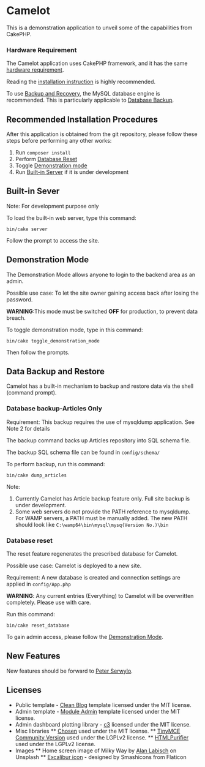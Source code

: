 # Camelot
This is a demonstration application to unveil some of the capabilities from CakePHP.

### Hardware Requirement
The Camelot application uses CakePHP framework, and it has the same [hardware requirement](https://book.cakephp.org/3.0/en/installation.html).

Reading the [installation instruction](https://book.cakephp.org/3.0/en/installation.html#requirements) is highly recommended.

To use [Backup and Recovery](#data-backup-and-restore), the MySQL database engine is recommended. This is particularly applicable to [Database Backup](#database-backup-(articles)).
## Recommended Installation Procedures
After this application is obtained from the git repository, please follow these steps before performing any other works:

1. Run `composer install`
2. Perform [Database Reset](#database-reset)
3. Toggle [Demonstration mode](#demonstration-mode)
4. Run [Built-in Server](#built-in-sever) if it is under development 

## Built-in Sever 
Note: For development purpose only

To load the built-in web server, type this command:
````
bin/cake server
````
Follow the prompt to access the site.

## Demonstration Mode
The Demonstration Mode allows anyone to login to the backend area as an admin.

Possible use case: To let the site owner gaining access back after losing the password.

**WARNING**:This mode must be switched **OFF** for production, to prevent data breach.

To toggle demonstration mode, type in this command:
```
bin/cake toggle_demonstration_mode
```
Then follow the prompts.

## Data Backup and Restore
Camelot has a built-in mechanism to backup and restore data via the shell (command prompt).
### Database backup-Articles Only
Requirement: This backup requires the use of mysqldump application. See Note 2 for details

The backup command backs up Articles repository into SQL schema file.

The backup SQL schema file can be found in ``config/schema/``

To perform backup, run this command:
```
bin/cake dump_articles
```

Note: 
1. Currently Camelot has Article backup feature only. Full site backup is under development.
2. Some web servers do not provide the PATH reference to mysqldump. For WAMP servers, a PATH must be manually added. The new PATH should look like `C:\wamp64\bin\mysql\mysq(Version No.)\bin`


### Database reset
The reset feature regenerates the prescribed database for Camelot.

Possible use case: Camelot is deployed to a new site.

Requirement: A new database is created and connection settings are applied in `config/App.php`

**WARNING**: Any current entries (Everything) to Camelot will be overwritten completely. Please use with care.

Run this command:
```
bin/cake reset_database
```

To gain admin access, please follow the [Demonstration Mode](#demonstration-mode).

## New Features
New features should be forward to [Peter Serwylo](mailto:peter.serwylo@monash.edu).

## Licenses

* Public template - [Clean Blog](https://startbootstrap.com/template-overviews/clean-blog/) template licensed under the MIT license.
* Admin template - [Module Admin](https://modularcode.io/modular-admin-html) template licensed under the MIT license.
* Admin dashboard plotting library - [c3](http://c3js.org/) licensed under the MIT license.
* Misc libraries
** [Chosen](https://github.com/harvesthq/chosen) used under the MIT license.
** [TinyMCE Community Version](https://www.tinymce.com/) used under the LGPLv2 license.
** [HTMLPurifier](http://htmlpurifier.org/) used under the LGPLv2 license.
* Images
** Home screen image of Milky Way by [Alan Labisch](https://unsplash.com/photos/6eaUN_0dHQU?utm_source=unsplash&utm_medium=referral&utm_content=creditCopyText) on Unsplash
** [Excalibur icon](https://www.flaticon.com/free-icon/excalibur_302083) - designed by Smashicons from Flaticon